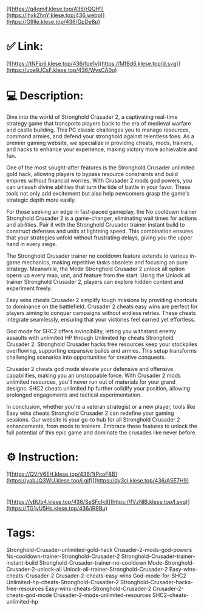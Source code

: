 [![https://q4qmif.klese.top/436/rQQH1](https://ihxkZhnY.klese.top/436.webp)](https://G9lle.klese.top/436/GpDe8p)
# ✅ Link:
[![https://tNFjp6.klese.top/436/fqe1v](https://MfBd6.klese.top/d.svg)](https://uoe9JCsF.klese.top/436/WvsCA0o)
# 💻 Description:
Dive into the world of Stronghold Crusader 2, a captivating real-time strategy game that transports players back to the era of medieval warfare and castle building. This PC classic challenges you to manage resources, command armies, and defend your stronghold against relentless foes. As a premier gaming website, we specialize in providing cheats, mods, trainers, and hacks to enhance your experience, making victory more achievable and fun.



One of the most sought-after features is the Stronghold Crusader unlimited gold hack, allowing players to bypass resource constraints and build empires without financial worries. With Crusader 2 mods god powers, you can unleash divine abilities that turn the tide of battle in your favor. These tools not only add excitement but also help newcomers grasp the game's strategic depth more easily.



For those seeking an edge in fast-paced gameplay, the No cooldown trainer Stronghold Crusader 2 is a game-changer, eliminating wait times for actions and abilities. Pair it with the Stronghold Crusader trainer instant build to construct defenses and units at lightning speed. This combination ensures that your strategies unfold without frustrating delays, giving you the upper hand in every siege.



The Stronghold Crusader trainer no cooldown feature extends to various in-game mechanics, making repetitive tasks obsolete and focusing on pure strategy. Meanwhile, the Mode Stronghold Crusader 2 unlock all option opens up every map, unit, and feature from the start. Using the Unlock all trainer Stronghold Crusader 2, players can explore hidden content and experiment freely.



Easy wins cheats Crusader 2 simplify tough missions by providing shortcuts to dominance on the battlefield. Crusader 2 cheats easy wins are perfect for players aiming to conquer campaigns without endless retries. These cheats integrate seamlessly, ensuring that your victories feel earned yet effortless.



God mode for SHC2 offers invincibility, letting you withstand enemy assaults with unlimited HP through Unlimited hp cheats Stronghold Crusader 2. Stronghold Crusader hacks free resources keep your stockpiles overflowing, supporting expansive builds and armies. This setup transforms challenging scenarios into opportunities for creative conquests.



Crusader 2 cheats god mode elevate your defensive and offensive capabilities, making you an unstoppable force. With Crusader 2 mods unlimited resources, you'll never run out of materials for your grand designs. SHC2 cheats unlimited hp further solidify your position, allowing prolonged engagements and tactical experimentation.



In conclusion, whether you're a veteran strategist or a new player, tools like Easy wins cheats Stronghold Crusader 2 can redefine your gaming sessions. Our website is your go-to hub for all Stronghold Crusader 2 enhancements, from mods to trainers. Embrace these features to unlock the full potential of this epic game and dominate the crusades like never before.

# ⚙️ Instruction:
[![https://QVrV6EH.klese.top/436/1tPcoF8B](https://yabJQ3WU.klese.top/i.gif)](https://dy3ci.klese.top/436/ASE7H9)
#
[![https://vBUb4.klese.top/436/SeSFcIk8](https://fVzNlB.klese.top/l.svg)](https://TG1vU5Hs.klese.top/436/iR9Bu)
# Tags:
Stronghold-Crusader-unlimited-gold-hack Crusader-2-mods-god-powers No-cooldown-trainer-Stronghold-Crusader-2 Stronghold-Crusader-trainer-instant-build Stronghold-Crusader-trainer-no-cooldown Mode-Stronghold-Crusader-2-unlock-all Unlock-all-trainer-Stronghold-Crusader-2 Easy-wins-cheats-Crusader-2 Crusader-2-cheats-easy-wins God-mode-for-SHC2 Unlimited-hp-cheats-Stronghold-Crusader-2 Stronghold-Crusader-hacks-free-resources Easy-wins-cheats-Stronghold-Crusader-2 Crusader-2-cheats-god-mode Crusader-2-mods-unlimited-resources SHC2-cheats-unlimited-hp







